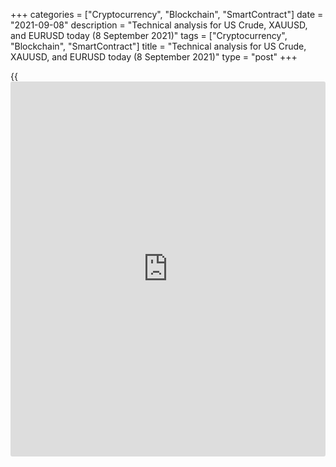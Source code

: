 +++
categories = ["Cryptocurrency", "Blockchain", "SmartContract"]
date = "2021-09-08"
description = "Technical analysis for US Crude, XAUUSD, and EURUSD today (8 September 2021)"
tags = ["Cryptocurrency", "Blockchain", "SmartContract"]
title = "Technical analysis for US Crude, XAUUSD, and EURUSD today (8 September 2021)"
type = "post"
+++

{{<iframe id="large-banner" src="https://www.bounty.group/#slide=15.0" width="100%" height="600" scrolling="no" style="border: 0px solid rgb(216, 221, 230); border-radius: 3px;">}}

2021-09-08

2021-09-08

Short-term analysis for oil, gold, and EURUSD for 08.09.2021Alex
Rodionov

I welcome my fellow traders! I have made a price forecast for US Crude,
XAUUSD, and EURUSD using a combination of margin zones methodology and
technical analysis. Based on the market analysis, I suggest entry
signals for intraday traders.

Yesterday, the oil corrective sell pattern in the zone of 69.51 - 68.75
yielded profits.

The article covers the following subjects:

## Oil price forecast for today: USCrude analysis

Yesterday, the oil corrective sell pattern in the zone of 69.51 - 68.75
yielded profits. As a result, the Intermediary Zone 67.87 - 67.62 was
reached. It serves as the short-term uptrend's key support.

Today it is profitable to look for purchases according to the pattern in
this zone. The target for purchases will be level 70.33.

Breakout of level 67.17 and price consolidation below are required to
sell oil. In this case, the trend will reverse down, and the target will
be the lower Target Zone 65.32 - 64.81.

### [USCrude][1] trading ideas for today:

Open buy positions according to the pattern in 67.87 - 67.17.
TakeProfit: 70.33. StopLoss: according to the pattern rules.

* * *

## Gold price forecast for today: XAUUSD analysis

Gold broke out the Intermediary Zone 1813 - 1811 and immediately reached
the Target Zone 1792 - 1788. The short-term trend reversed down. The
further price drop will depend on the sellers' ability to consolidate
the price below the Target Zone. If this happens, the target will be the
Gold Zone 1772 - 1770.

As long as the downtrend continues, it is profitable to look for gold
sales at strong resistance levels. The strong resistances for today are
Additional Zone 1803 - 1802 and Intermediary Zone 1815 - 1813. Wait for
the test of levels, look for a sell pattern, enter sales. The target is
yesterday's low.

### [XAUUSD][2] trading ideas for today:

  1. Sell according to the pattern in Additional Zone 1803 - 1802. TakeProfit: 1792. StopLoss: according to the pattern rules.

  2. Sell according to the pattern in Intermediary Zone 1815 - 1813. TakeProfit: 1792. StopLoss: according to the pattern rules.

* * *

## Euro/Dollar forecast for today: EURUSD analysis

The euro price is trading in the correction to a short-term uptrend.
Yesterday, the Additional Zone 1.1865 - 1.1860 was broken out. Now the
downside target is the Intermediary Zone 1.1820 - 1.1812.

After the Intermediary Zone test, look again for purchases according to
the patterns with a target at the September 3 high.

If the Intermediary Zone is broken out, then one should forget about
purchases within the short-term trend. In this case, look for short
trades with the target at the lower Target Zone 1.1733 - 1.1715.

### [EURUSD][3] trading ideas for today:

Buy according to the pattern in Intermediary Zone 1.1820 - 1.1812.
TakeProfit: 1.1908. StopLoss: according to the pattern rules.

* * *

P.S. Did you like my article? Share it in social networks: it will be
the best “thank you" :)

Ask me questions and comment below. I’ll be glad to answer your
questions and give necessary explanations.

 **Useful links:**

  * I recommend trying to trade with a reliable broker [here][4]. The system allows you to trade by yourself or copy successful traders from all across the globe.
  * Use my promo-code BLOG for getting deposit bonus 50% on LiteForex platform. Just enter this code in the appropriate field while [depositing][5] your trading account.
  * Telegram chat for traders: <t.me/liteforexengchat>. We are sharing the signals and trading experience
  * Telegram channel with high-quality analytics, Forex reviews, training articles, and other useful things for traders <t.me/liteforex>

## Price chart of USCrude in real time mode

The content of this article reflects the author’s opinion and does not
necessarily reflect the official position of LiteForex. The material
published on this page is provided for informational purposes only and
should not be considered as the provision of investment advice for the
purposes of Directive 2004/39/EC.

Rate this article:

{{value}}

( {{count}} {{title}} )

   1. my.liteforex.com/trading?type=oil
   2. my.liteforex.com/trading/chart?symbol=XAUUSD&returnUrl=true
   3. my.liteforex.com/trading/chart?symbol=EURUSD&returnUrl=true
   4. my.liteforex.com/?category=analysts-opinions&slug=short-term-analysis-for-oil-gold-and-eurusd-for-08092021&openPopup=%2Fregistration%2Fpopup&utm_source=blog&utm_medium=article&utm_campaign=bonus
   5. my.liteforex.com/deposit/?category=analysts-opinions&slug=short-term-analysis-for-oil-gold-and-eurusd-for-08092021&promo_code=BLOG&utm_source=blog&utm_medium=article&utm_campaign=bonus